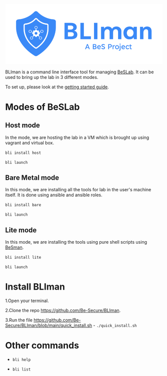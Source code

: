 ![BLIman](./BLIman-logo-horizontal.png)

BLIman is a command line interface tool for managing [BeSLab](https://github.com/Be-Secure/BeSLab). It can be used to bring up the lab in 3 different modes.

To set up, please look at the [getting started guide](./Getting_started.md).

# Modes of BeSLab

## Host mode

In the mode, we are hosting the lab in a VM which is brought up using vagrant and virtual box.

`bli install host`

`bli launch`

## Bare Metal mode

In this mode, we are installing all the tools for lab in the user's machine itself. It is done using ansible and ansible roles.

`bli install bare`

`bli launch`

## Lite mode

In this mode, we are installing the tools using pure shell scripts using [BeSman](https://github.com/Be-Secure/BeSman).

`bli install lite`

`bli launch`

# Install BLIman

1.Open your terminal.

2.Clone the repo https://github.com/Be-Secure/BLIman.

3.Run the file https://github.com/Be-Secure/BLIman/blob/main/quick_install.sh - `./quick_install.sh` 

# Other commands

- `bli help`

- `bli list`
